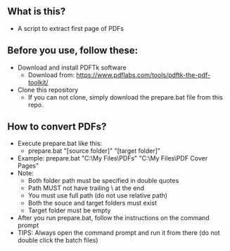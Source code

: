## What is this?
- A script to extract first page of PDFs

## Before you use, follow these:
- Download and install PDFTk software
    - Download from: https://www.pdflabs.com/tools/pdftk-the-pdf-toolkit/
- Clone this repository
    - If you can not clone, simply download the prepare.bat file from this repo.


## How to convert PDFs?
- Execute prepare.bat like this:
    - prepare.bat "[source folder]" "[target folder]"
- Example: prepare.bat "C:\My Files\PDFs" "C:\My Files\PDF Cover Pages"
- Note:
    - Both folder path must be specified in double quotes
    - Path MUST not have trailing \ at the end
    - You must use full path (do not use relative path)
    - Both the souce and target folders must exist
    - Target folder must be empty
- After you run prepare.bat, follow the instructions on the command prompt
- TIPS: Always open the command prompt and run it from there (do not double click the batch files)

